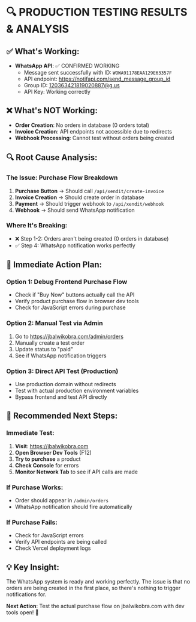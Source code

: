 # 🔍 PRODUCTION TESTING RESULTS & ANALYSIS

## ✅ **What's Working:**
- **WhatsApp API**: ✅ CONFIRMED WORKING
  - Message sent successfully with ID: `WOWA91178EAA129E63357F`
  - API endpoint: https://notifapi.com/send_message_group_id
  - Group ID: 120363421819020887@g.us
  - API Key: Working correctly

## ❌ **What's NOT Working:**
- **Order Creation**: No orders in database (0 orders total)
- **Invoice Creation**: API endpoints not accessible due to redirects
- **Webhook Processing**: Cannot test without orders being created

## 🔍 **Root Cause Analysis:**

### **The Issue**: Purchase Flow Breakdown
1. **Purchase Button** → Should call `/api/xendit/create-invoice`
2. **Invoice Creation** → Should create order in database
3. **Payment** → Should trigger webhook to `/api/xendit/webhook`  
4. **Webhook** → Should send WhatsApp notification

### **Where It's Breaking**: 
- ❌ Step 1-2: Orders aren't being created (0 orders in database)
- ✅ Step 4: WhatsApp notification works perfectly

## 🎯 **Immediate Action Plan:**

### **Option 1: Debug Frontend Purchase Flow**
- Check if "Buy Now" buttons actually call the API
- Verify product purchase flow in browser dev tools
- Check for JavaScript errors during purchase

### **Option 2: Manual Test via Admin**
1. Go to https://jbalwikobra.com/admin/orders
2. Manually create a test order
3. Update status to "paid"
4. See if WhatsApp notification triggers

### **Option 3: Direct API Test (Production)**
- Use production domain without redirects
- Test with actual production environment variables
- Bypass frontend and test API directly

## 🚀 **Recommended Next Steps:**

### **Immediate Test:**
1. **Visit**: https://jbalwikobra.com
2. **Open Browser Dev Tools** (F12)
3. **Try to purchase** a product
4. **Check Console** for errors
5. **Monitor Network Tab** to see if API calls are made

### **If Purchase Works:**
- Order should appear in `/admin/orders`
- WhatsApp notification should fire automatically

### **If Purchase Fails:**
- Check for JavaScript errors
- Verify API endpoints are being called
- Check Vercel deployment logs

## 💡 **Key Insight:**
The WhatsApp system is ready and working perfectly. The issue is that no orders are being created in the first place, so there's nothing to trigger notifications for.

**Next Action**: Test the actual purchase flow on jbalwikobra.com with dev tools open! 🎯
